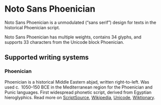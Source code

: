 
# Noto Sans Phoenician

Noto Sans Phoenician is a unmodulated (“sans serif”) design for texts in the historical Phoenician script. 

Noto Sans Phoenician has multiple weights, contains 34 glyphs, and supports 33 characters from the Unicode block Phoenician.


## Supported writing systems


### Phoenician

Phoenician is a historical Middle Eastern abjad, written right-to-left. Was used c.  1050–150 BCE in the Mediterranean region for the Phoenician and Punic languages. First widespread phonetic script, derived from Egyptian hieroglyphics. Read more on [ScriptSource](https://scriptsource.org/scr/Phnx), [Wikipedia](https://en.wikipedia.org/wiki/ISO_15924:Phnx), [Unicode](https://www.unicode.org/versions/Unicode13.0.0/ch10.pdf#G26686), [Wiktionary](https://en.wiktionary.org/wiki/Category:Phoenician_script).

